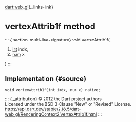 [dart:web\_gl](../../dart-web_gl/dart-web_gl-library){._links-link}

vertexAttrib1f method
=====================

::: {.section .multi-line-signature}
void vertexAttrib1f(

1.  [int](../../dart-core/int-class) indx,
2.  [num](../../dart-core/num-class) x

)
:::

Implementation {#source}
--------------

``` {.language-dart data-language="dart"}
void vertexAttrib1f(int indx, num x) native;
```

::: {._attribution}
© 2012 the Dart project authors\
Licensed under the BSD 3-Clause \"New\" or \"Revised\" License.\
<https://api.dart.dev/stable/2.18.5/dart-web_gl/RenderingContext2/vertexAttrib1f.html>
:::
